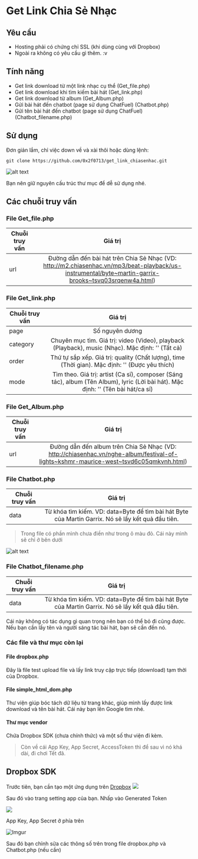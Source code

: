 # Get Link Chia Sẻ Nhạc

## Yêu cầu
* Hosting phải có chứng chỉ SSL (khi dùng cùng với Dropbox)
* Ngoài ra không có yêu cầu gì thêm. :v
## Tính năng
* Get link download từ một link nhạc cụ thể (Get_file.php)
* Get link download khi tìm kiếm bài hát (Get_link.php)
* Get link download từ album (Get_Album.php)
* Gửi bài hát đến chatbot (page sử dụng ChatFuel) (Chatbot.php)
* Gửi tên bài hát đến chatbot (page sử dụng ChatFuel) (Chatbot_filename.php)
## Sử dụng
Đơn giản lắm, chỉ việc down về và xài thôi hoặc dùng lệnh:
```
git clone https://github.com/0x2f0713/get_link_chiasenhac.git
```
![alt text](https://i.imgur.com/xUcuUgn.png)

Bạn nên giữ nguyên cấu trúc thư mục để dễ sử dụng nhé.
## Các chuỗi truy vấn
### File Get_file.php

| Chuỗi truy vấn        | Giá trị          |
| ------------- |:-------------:|
| url      | Đường dẫn đến bài hát trên Chia Sẻ Nhạc (VD: http://m2.chiasenhac.vn/mp3/beat-playback/us-instrumental/byte~martin-garrix-brooks~tsvq03srqenw4a.html) |
### File Get_link.php
| Chuỗi truy vấn        | Giá trị          |
| ------------- |:-------------:|
| page      | Số nguyên dương |
| category      | Chuyên mục tìm. Giá trị: video (Video), playback (Playback), music (Nhạc). Mặc định: '' (Tất cả) |
| order      | Thứ tự sắp xếp. Giá trị: quality (Chất lượng), time (Thời gian). Mặc định: '' (Được yêu thích) |
| mode      | Tìm theo. Giá trị: artist (Ca sĩ), composer (Sáng tác), album (Tên Album), lyric (Lời bài hát). Mặc định: '' (Tên bài hát/ca sĩ) |
### File Get_Album.php
| Chuỗi truy vấn        | Giá trị          |
| ------------- |:-------------:|
| url      | Đường dẫn đến album trên Chia Sẻ Nhạc (VD: http://chiasenhac.vn/nghe-album/festival-of-lights~kshmr-maurice-west~tsvd6c05qmkvnh.html) |
### File Chatbot.php
| Chuỗi truy vấn        | Giá trị          |
| ------------- |:-------------:|
| data      | Từ khóa tìm kiếm. VD: data=Byte để tìm bài hát Byte của Martin Garrix. Nó sẽ lấy kết quả đầu tiên. |
> Trong file có phần mình chưa điền như trong ô màu đỏ. Cái này mình sẽ chỉ ở bên dưới

![alt text](https://i.imgur.com/KOLX54K.png)
### File Chatbot_filename.php
| Chuỗi truy vấn        | Giá trị          |
| ------------- |:-------------:|
| data      | Từ khóa tìm kiếm. VD: data=Byte để tìm bài hát Byte của Martin Garrix. Nó sẽ lấy kết quả đầu tiên. |

Cái này không có tác dụng gì quan trọng nên bạn có thể bỏ đi cũng được. Nếu bạn cần lấy tên và người sáng tác bài hát, bạn sẽ cần đến nó.
### Các file và thư mục còn lại
#### File dropbox.php
Đây là file test upload file và lấy link truy cập trực tiếp (download) tạm thời của Dropbox.
#### File simple_html_dom.php
Thư viện giúp bóc tách dữ liệu từ trang khác, giúp mình lấy được link download và tên bài hát. Cái này bạn lên Google tìm nhé.
#### Thư mục vendor
Chứa Dropbox SDK (chưa chính thức) và một số thư viện đi kèm.

> Còn về cái App Key, App Secret, AccessToken thì để sau vì nó khá dài, đi chơi Tết đã.
## Dropbox SDK
Trước tiên, bạn cần tạo một ứng dụng trên [Dropbox](https://www.dropbox.com/developers/apps/create)
![](https://imgur.com/download/9EarZ3R)

Sau đó vào trang setting app của bạn. Nhấp vào Generated Token

![](https://imgur.com/download/YMxAV5n)

App Key, App Secret ở phía trên

![Imgur](https://i.imgur.com/EGb17hn.png)

Sau đó bạn chỉnh sửa các thông số trên trong file dropbox.php và Chatbot.php (nếu cần)
